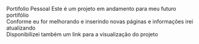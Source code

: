 Portifolio Pessoal
Este é um projeto em andamento para meu futuro portifólio <br>
Conforme eu for melhorando e inserindo novas páginas e informações irei atualizando <br>
Disponibilizei também um link para a visualização do projeto
